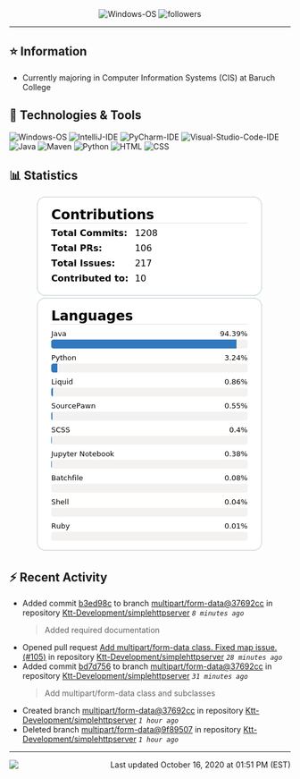 <div align="center">
    <img 
        src="https://img.shields.io/badge/OS-Windows-informational?style=for-the-badge&color=3278be"
        alt="Windows-OS">
    <img 
        src="https://img.shields.io/github/followers/katsute?color=3278be&style=for-the-badge"
        alt="followers">
</div>

<hr>

## ⭐ Information

 - Currently majoring in Computer Information Systems (CIS) at Baruch College

## 🔧 Technologies & Tools

<img 
    src="https://img.shields.io/badge/OS-Windows-informational?style=flat-square&color=3278be"
    alt="Windows-OS">
<img 
    src="https://img.shields.io/badge/Editor-IntelliJ_IDEA-informational?style=flat-square&logo=intellij-idea&logoColor=white&color=3278be"
    alt="IntelliJ-IDE">
<img 
    src="https://img.shields.io/badge/Editor-PyCharm-informational?style=flat-square&logo=pycharm&logoColor=white&color=3278be"
    alt="PyCharm-IDE">
<img 
    src="https://img.shields.io/badge/Editor-Visual_Studio_Code-informational?style=flat-square&logo=Visual-Studio-Code&logoColor=white&color=3278be"
    alt="Visual-Studio-Code-IDE">
<img 
    src="https://img.shields.io/badge/Code-Java-informational?style=flat-square&logo=java&logoColor=white&color=3278be"
    alt="Java">
<img 
    src="https://img.shields.io/badge/Tools-Maven-informational?style=flat-square&logo=apache-maven&logoColor=white&color=3278be"
    alt="Maven">
<img 
    src="https://img.shields.io/badge/Code-Python-informational?style=flat-square&logo=python&logoColor=white&color=3278be"
    alt="Python">
<img 
    src="https://img.shields.io/badge/Code-HTML-informational?style=flat-square&logo=html5&logoColor=white&color=3278be"
    alt="HTML">
<img 
    src="https://img.shields.io/badge/Code-CSS-informational?style=flat-square&logo=css-wizardry&logoColor=white&color=3278be"
    alt="CSS">

## 📊 Statistics
<div align="center">
    <a href="https://github.com/Katsute/">
        <img src="https://github.com/Katsute/Katsute/blob/main/contributions.png">
    </a>
    <a href="https://github.com/Katsute/">
        <img src="https://github.com/Katsute/Katsute/blob/main/languages.png">
    </a>
</div>

## ⚡ Recent Activity

 - Added commit [b3ed98c](https://github.com/Ktt-Development/simplehttpserver/commit/b3ed98c4b0ad783bdd8d6cc98bcc87090c72178a) to branch [multipart/form-data@37692cc](https://github.com/Ktt-Development/simplehttpserver/tree/multipart/form-data@37692cc) in repository [Ktt-Development/simplehttpserver](https://github.com/Ktt-Development/simplehttpserver)  *`8 minutes ago`*
   > Added required documentation
 - Opened pull request [Add multipart/form-data class. Fixed map issue. (#105)](https://github.com/Ktt-Development/simplehttpserver/pull/105) in repository [Ktt-Development/simplehttpserver](https://github.com/Ktt-Development/simplehttpserver)  *`28 minutes ago`*
 - Added commit [bd7d756](https://github.com/Ktt-Development/simplehttpserver/commit/bd7d756c8072ebe66c750cab6603c85d672a4731) to branch [multipart/form-data@37692cc](https://github.com/Ktt-Development/simplehttpserver/tree/multipart/form-data@37692cc) in repository [Ktt-Development/simplehttpserver](https://github.com/Ktt-Development/simplehttpserver)  *`31 minutes ago`*
   > Add multipart/form-data class and subclasses
 - Created branch [multipart/form-data@37692cc](https://github.com/Ktt-Development/simplehttpserver/tree/multipart/form-data@37692cc) in repository [Ktt-Development/simplehttpserver](https://github.com/Ktt-Development/simplehttpserver) *`1 hour ago`*
 - Deleted branch [multipart/form-data@9f89507](https://github.com/Ktt-Development/simplehttpserver/tree/multipart/form-data@9f89507) in repository [Ktt-Development/simplehttpserver](https://github.com/Ktt-Development/simplehttpserver) *`1 hour ago`*

---
<img align="left" src="https://github.com/Katsute/Katsute/workflows/Update%20README.md/badge.svg"><p align="right">Last updated October 16, 2020 at 01:51 PM (EST)</p>
